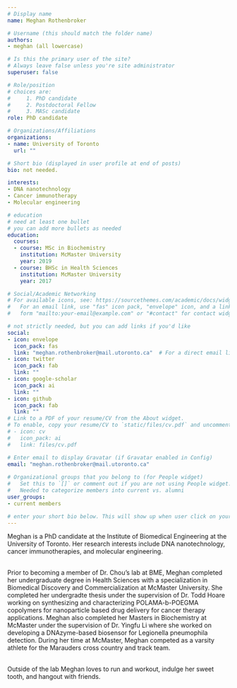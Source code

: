 ```yaml
---
# Display name
name: Meghan Rothenbroker

# Username (this should match the folder name)
authors:
- meghan (all lowercase)

# Is this the primary user of the site?
# Always leave false unless you're site administrator
superuser: false

# Role/position
# choices are:
#     1. PhD candidate
#     2. Postdoctoral Fellow
#     3. MASc candidate
role: PhD candidate

# Organizations/Affiliations
organizations:
- name: University of Toronto
  url: ""

# Short bio (displayed in user profile at end of posts)
bio: not needed.

interests:
- DNA nanotechnology
- Cancer immunotherapy
- Molecular engineering

# education
# need at least one bullet
# you can add more bullets as needed
education:
  courses: 
  - course: MSc in Biochemistry
    institution: McMaster University
    year: 2019
  - course: BHSc in Health Sciences
    institution: McMaster University
    year: 2017

# Social/Academic Networking
# For available icons, see: https://sourcethemes.com/academic/docs/widgets/#icons
#   For an email link, use "fas" icon pack, "envelope" icon, and a link in the
#   form "mailto:your-email@example.com" or "#contact" for contact widget.

# not strictly needed, but you can add links if you'd like
social:
- icon: envelope
  icon_pack: fas
  link: "meghan.rothenbroker@mail.utoronto.ca"  # For a direct email link, use "mailto:test@example.org".
- icon: twitter
  icon_pack: fab
  link: ""
- icon: google-scholar
  icon_pack: ai
  link: ""
- icon: github
  icon_pack: fab
  link: ""
# Link to a PDF of your resume/CV from the About widget.
# To enable, copy your resume/CV to `static/files/cv.pdf` and uncomment the lines below.  
# - icon: cv
#   icon_pack: ai
#   link: files/cv.pdf

# Enter email to display Gravatar (if Gravatar enabled in Config)
email: "meghan.rothenbroker@mail.utoronto.ca"
  
# Organizational groups that you belong to (for People widget)
#   Set this to `[]` or comment out if you are not using People widget.
#   Needed to categorize members into current vs. alumni
user_groups:
- current members

# enter your short bio below. This will show up when user click on your name to checkout your profile≥
---
```

Meghan is a PhD candidate at the Institute of Biomedical Engineering at the University of Toronto. Her research interests include DNA nanotechnology, cancer immunotherapies, and molecular engineering.<br><br>

Prior to becoming a member of Dr. Chou’s lab at BME, Meghan completed her undergraduate degree in Health Sciences with a specialization in Biomedical Discovery and Commercialization at McMaster University. She completed her undergradte thesis under the supervision of Dr. Todd Hoare working on synthesizing and characterizing POLAMA-b-POEGMA copolymers for nanoparticle based drug delivery for cancer therapy applications. Meghan also completed her Masters in Biochemistry at McMaster under the supervision of Dr. Yingfu Li where she worked on developing a DNAzyme-based biosensor for Legionella pneumophila detection. During her time at McMaster, Meghan competed as a varsity athlete for the Marauders cross country and track team.<br><br>

Outside of the lab Meghan loves to run and workout, indulge her sweet tooth, and hangout with friends.  